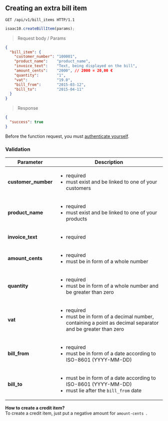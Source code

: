 ## Creating an extra bill item

```http
GET /api/v1/bill_items HTTP/1.1
```

```javascript
isaac10.createBillItem(params);
```

> Request body / Params

```json
{
  "bill_item": {
    "customer_number": "100001",                                
    "product_name":    "product_name",                           
    "invoice_text":    "Text, being displayed on the bill",  
    "amount_cents":    "2000", // 2000 = 20,00 €                  
    "quantity":        "1",                                    
    "vat":             "19.0",                                  
    "bill_from":       "2015-03-12",                            
    "bill_to":         "2015-04-11"                            
  }
}
```


> Response

```json
{
  "success": true
}
```


<aside class="success">
Before the function request, you must <a href= "#merchant-authentication"> authenticate yourself</a>.
</aside>

### Validation

Parameter | Description
----------|-------------
**customer_number** | <ul> <li>required </li> <li>must exist and be linked to one of your customers </li>  </ul>
**product_name** | <ul> <li>required </li> <li>must exist and be linked to one of your products </li>  </ul>
**invoice_text** | <ul> <li>required </li> </ul>
**amount_cents** | <ul> <li>required </li> <li> must be in form of a whole number </li> </ul>
**quantity** | <ul> <li>required </li> <li> must be in form of a whole number and be greater than zero</li> </ul>
**vat** | <ul> <li>required </li> <li> must be in form of a decimal number, containing a point as decimal separator and be greater than zero</li> </ul>
**bill_from** | <ul> <li>required </li> <li> must be in form of a date according to ISO-8601 (YYYY-MM-DD)</li> </ul>
**bill_to** | <ul> <li> must be in form of a date according to ISO-8601 (YYYY-MM-DD)</li> <li>must lie after the `bill_from` date </li> </ul>

<aside class="notice">
<strong> How to create a credit item?</strong><br>
To create a credit item, just put a negative amount for <code>amount-cents </code>.
</aside>
